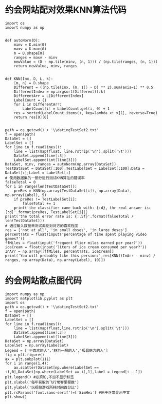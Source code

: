# 约会网站配对效果KNN算法代码

    import os
    import numpy as np


    def autoNorm(D):
        minv = D.min(0)
        maxv = D.max(0)
        n = D.shape[0]
        ranges = maxv - minv
        newValue = (D - np.tile(minv, (n, 1))) / (np.tile(ranges, (n, 1)))
        return newValue, minv, ranges


    def KNN(Inx, D, L, k):
        [m, n] = D.shape
        Different = ((np.tile(Inx, (m, 1)) - D) ** 2).sum(axis=1) ** 0.5
        DifferentIndex = np.argsort(Different)[:k]
        DifferentArr = L[DifferentIndex]
        LabelCount = {}
        for i in DifferentArr:
            LabelCount[i] = LabelCount.get(i, 0) + 1
        res = sorted(LabelCount.items(), key=lambda x: x[1], reverse=True)
        return res[0][0]


    path = os.getcwd() + '\\datingTestSet2.txt'
    f = open(path)
    DataSet = []
    LabelSet = []
    for line in f.readlines():
        line = list(map(float, line.rstrip('\n').split('\t')))
        DataSet.append(line[:3])
        LabelSet.append(int(line[3]))
    DataSet, minv, ranges = autoNorm(np.array(DataSet))
    TestDataSet = DataSet[:100];TestLabelSet = LabelSet[:100];Data = DataSet[:];Label = LabelSet[:]
    # 使用数据集的一部分进行测试KNN算法的错误率
    falseTotal = 0
    for i in range(len(TestDataSet)):
        preRes = KNN(np.array(TestDataSet[i]), np.array(Data), np.array(Label), 5)
        if preRes != TestLabelSet[i]:
            falseTotal += 1
        print('the classifier came back with: {:d}, thr real answer is: {:d}'.format(preRes, TestLabelSet[i]))
    print('the total error rate is: {:.5f}'.format(falseTotal / len(TestDataSet)))
    # 通过输入数据来测试海伦对对方的喜欢程度
    res = ['not at all', 'in small doses', 'in large deses']
    percentTats = float(input('percentage of time spent playing video games?'))
    ffMiles = float(input('frequent flier miles earned per year?'))
    iceCream = float(input('liters of ice cream consumed per year?'))
    InArr = np.array([ffMiles, percentTats, iceCream])
    print('You will probably like this persion:',res[KNN((InArr - minv) / ranges, np.array(Data), np.array(Label), 10)])


# 约会网站散点图代码

    import numpy as np
    import matplotlib.pyplot as plt
    import os
    path = os.getcwd() + '\\datingTestSet2.txt'
    f = open(path)
    DataSet = []
    LabelSet = []
    for line in f.readlines():
        line = list(map(float,line.rstrip('\n').split('\t')))
        DataSet.append(line[:3])
        LabelSet.append(int(line[3]))
    DataSet = np.array(DataSet)
    LabelSet = np.array(LabelSet)
    Legend = ['不喜欢的人','魅力一般的人','极具魅力的人']
    fig = plt.figure()
    ax = plt.subplot(111)
    for i in range(1,4):
        ax.scatter(DataSet[np.where(LabelSet == i),0],DataSet[np.where(LabelSet == i),1],label = Legend[i - 1])
    plt.legend() #必须加,不加不显示标签
    plt.xlabel('每年获取的飞行常客里程数')
    plt.ylabel('玩视频游戏所耗时间百分比')
    plt.rcParams['font.sans-serif']=['SimHei'] #用于正常显示中文
    plt.show()

